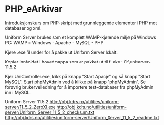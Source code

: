 # PHP_eArkivar
Introduksjonskurs om PHP-skript med grunnleggende elementer i PHP mot databaser og xml.

Uniform Server brukes som et komplett WAMP-kjørende miljø på Windows PC:
WAMP = Windows - Apache - MySQL - PHP

Kjøre .exe fil under for å pakke ut Uniform Server lokalt.

Kopier innholdet i hovedmappa som er pakket ut til f. eks.:
C:\uniserver-11.5.2

Kjør UniController.exe, klikk på knapp "Start Apacje" og så knapp "Start MySQL".
Start phpMyAdmin ved å klikke på knapp "phpMyAdmin".
Se forøvrig brukerveiledning for å importere test-databaser fra phpMyAdmin inn i MySQL.

Uniform Server 11.5.2
http://obj.kdrs.no/utilities/uniform-server/11_5_2_ZeroXI.exe
http://obj.kdrs.no/utilities/uniform-server/Uniform_Server_11_5_2_checksum.txt
http://obj.kdrs.no/utilities/uniform-server/Uniform_Server_11_5_2_readme.txt
